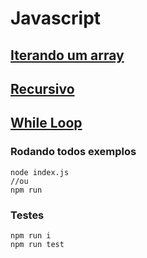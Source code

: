 # Javascript

## [Iterando um array](./iterate_array.js) 
## [Recursivo](./recursive.js) 
## [While Loop](./while.js) 

### Rodando todos exemplos
```
node index.js
//ou
npm run
```

### Testes
```
npm run i
npm run test
```

